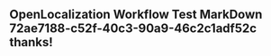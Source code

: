 <properties
ms.topic="hero-topic"
ms.test1="hero-topic"
ms.test2="test"/>

## OpenLocalization Workflow Test MarkDown 72ae7188-c52f-40c3-90a9-46c2c1adf52c thanks!
